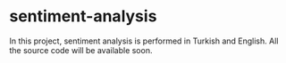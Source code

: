 # sentiment-analysis
In this project, sentiment analysis is performed in Turkish and English. All the source code will be available soon.
